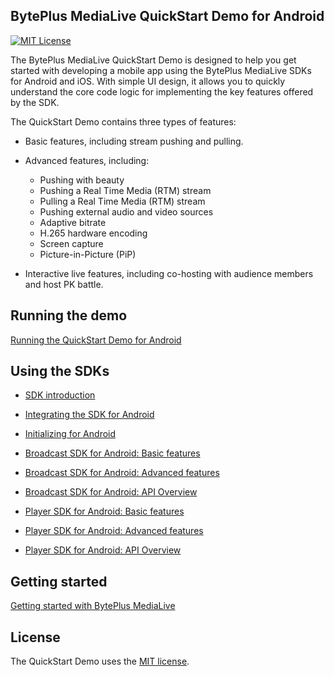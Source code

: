 ## BytePlus MediaLive QuickStart Demo for Android

[![MIT License](https://img.shields.io/badge/license-MIT-green.svg?style=flat)](https://raw.githubusercontent.com/volcengine/VeLiveQuickStartDemo/blob/master/Android/LICENSE)

The BytePlus MediaLive QuickStart Demo is designed to help you get started with developing a mobile app using the BytePlus MediaLive SDKs for Android and iOS. With simple UI design, it allows you to quickly understand the core code logic for implementing the key features offered by the SDK.​

The QuickStart Demo contains three types of features:​

- Basic features, including stream pushing and pulling.​

- Advanced features, including:​
  - Pushing with beauty
  - Pushing a Real Time Media (RTM) stream​
  - Pulling a Real Time Media (RTM) stream​
  - Pushing external audio and video sources​
  - Adaptive bitrate​
  - H.265 hardware encoding​
  - Screen capture
  - Picture-in-Picture (PiP)​

- Interactive live features, including co-hosting with audience members and host PK battle.

## Running the demo
[Running the QuickStart Demo for Android](https://docs.byteplus.com/byteplus-media-live/docs/running-the-quickstartdemo-for-android?version=v1.0)

## Using the SDKs

- [SDK introduction](https://docs.byteplus.com/en/byteplus-media-live/docs/introduction)

- [Integrating the SDK for Android](https://docs.byteplus.com/en/byteplus-media-live/docs/integrating-the-broadcast-and-player-sdks-for-android?version=v1.0)

- [Initializing for Android](https://docs.byteplus.com/en/byteplus-media-live/docs/initializing-for-android?version=v1.0)

- [Broadcast SDK for Android: Basic features](https://docs.byteplus.com/en/byteplus-media-live/docs/implementing-basic-features?version=v1.0)

- [Broadcast SDK for Android: Advanced features](https://docs.byteplus.com/en/byteplus-media-live/docs/implementing-advanced-features?version=v1.0)

- [Broadcast SDK for Android: API Overview](https://docs.byteplus.com/en/byteplus-media-live/docs/broadcast-sdk-for-android-api-overview?version=v1.0)

- [Player SDK for Android: Basic features](https://docs.byteplus.com/en/byteplus-media-live/docs/implementing-basic-features-2?version=v1.0)

- [Player SDK for Android: Advanced features](https://docs.byteplus.com/en/byteplus-media-live/docs/implementing-advanced-features-2?version=v1.0)

- [Player SDK for Android: API Overview](https://docs.byteplus.com/en/byteplus-media-live/docs/player-android-api-overview?version=v1.0)

## Getting started

[Getting started with BytePlus MediaLive](https://docs.byteplus.com/en/byteplus-media-live/docs/getting-started)


## License
The QuickStart Demo uses the [MIT license](LICENSE).